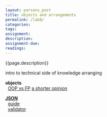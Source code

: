 ```yaml
---  
layout: parsons_post  
title: objects and arrangements
permalink: /lab8/  
categories:   
tags:  
assignment: 
description: 
assignment-due: 
readings: 
---  
```


{{page.description}}

intro to technical side of knowledge arranging


**objects**  
  [OOP vs FP](https://www.codenewbie.org/blogs/object-oriented-programming-vs-functional-programming) [a shorter opinion](http://blog.fogus.me/2013/07/22/fp-vs-oo-from-the-trenches/)  

[**JSON**](https://www.json.org/json-en.html)  
  [guide](https://www.tutorialspoint.com/json/json_quick_guide.htm)  
  [validator](https://jsonformatter.curiousconcept.com)  